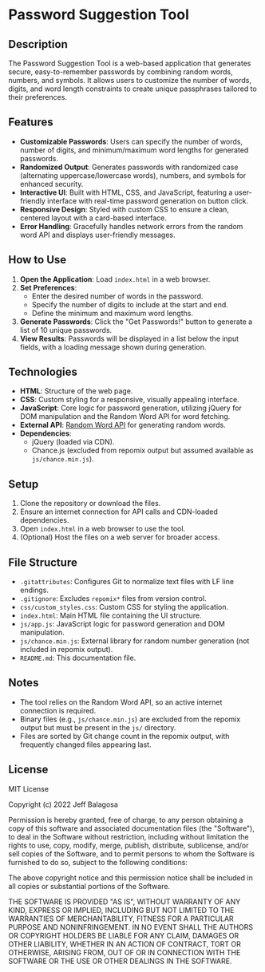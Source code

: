 # Password Suggestion Tool

## Description
The Password Suggestion Tool is a web-based application that generates secure, easy-to-remember passwords by combining random words, numbers, and symbols. It allows users to customize the number of words, digits, and word length constraints to create unique passphrases tailored to their preferences.

## Features
- **Customizable Passwords**: Users can specify the number of words, number of digits, and minimum/maximum word lengths for generated passwords.
- **Randomized Output**: Generates passwords with randomized case (alternating uppercase/lowercase words), numbers, and symbols for enhanced security.
- **Interactive UI**: Built with HTML, CSS, and JavaScript, featuring a user-friendly interface with real-time password generation on button click.
- **Responsive Design**: Styled with custom CSS to ensure a clean, centered layout with a card-based interface.
- **Error Handling**: Gracefully handles network errors from the random word API and displays user-friendly messages.

## How to Use
1. **Open the Application**: Load `index.html` in a web browser.
2. **Set Preferences**:
   - Enter the desired number of words in the password.
   - Specify the number of digits to include at the start and end.
   - Define the minimum and maximum word lengths.
3. **Generate Passwords**: Click the "Get Passwords!" button to generate a list of 10 unique passwords.
4. **View Results**: Passwords will be displayed in a list below the input fields, with a loading message shown during generation.

## Technologies
- **HTML**: Structure of the web page.
- **CSS**: Custom styling for a responsive, visually appealing interface.
- **JavaScript**: Core logic for password generation, utilizing jQuery for DOM manipulation and the Random Word API for word fetching.
- **External API**: [Random Word API](https://random-word-api.herokuapp.com/) for generating random words.
- **Dependencies**:
  - jQuery (loaded via CDN).
  - Chance.js (excluded from repomix output but assumed available as `js/chance.min.js`).

## Setup
1. Clone the repository or download the files.
2. Ensure an internet connection for API calls and CDN-loaded dependencies.
3. Open `index.html` in a web browser to use the tool.
4. (Optional) Host the files on a web server for broader access.

## File Structure
- `.gitattributes`: Configures Git to normalize text files with LF line endings.
- `.gitignore`: Excludes `repomix*` files from version control.
- `css/custom_styles.css`: Custom CSS for styling the application.
- `index.html`: Main HTML file containing the UI structure.
- `js/app.js`: JavaScript logic for password generation and DOM manipulation.
- `js/chance.min.js`: External library for random number generation (not included in repomix output).
- `README.md`: This documentation file.

## Notes
- The tool relies on the Random Word API, so an active internet connection is required.
- Binary files (e.g., `js/chance.min.js`) are excluded from the repomix output but must be present in the `js/` directory.
- Files are sorted by Git change count in the repomix output, with frequently changed files appearing last.

## License
MIT License

Copyright (c) 2022 Jeff Balagosa

Permission is hereby granted, free of charge, to any person obtaining a copy of this software and associated documentation files (the "Software"), to deal in the Software without restriction, including without limitation the rights to use, copy, modify, merge, publish, distribute, sublicense, and/or sell copies of the Software, and to permit persons to whom the Software is furnished to do so, subject to the following conditions:

The above copyright notice and this permission notice shall be included in all copies or substantial portions of the Software.

THE SOFTWARE IS PROVIDED "AS IS", WITHOUT WARRANTY OF ANY KIND, EXPRESS OR IMPLIED, INCLUDING BUT NOT LIMITED TO THE WARRANTIES OF MERCHANTABILITY, FITNESS FOR A PARTICULAR PURPOSE AND NONINFRINGEMENT. IN NO EVENT SHALL THE AUTHORS OR COPYRIGHT HOLDERS BE LIABLE FOR ANY CLAIM, DAMAGES OR OTHER LIABILITY, WHETHER IN AN ACTION OF CONTRACT, TORT OR OTHERWISE, ARISING FROM, OUT OF OR IN CONNECTION WITH THE SOFTWARE OR THE USE OR OTHER DEALINGS IN THE SOFTWARE.
